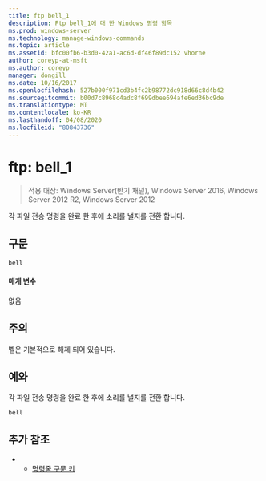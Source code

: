 ```yaml
---
title: ftp bell_1
description: Ftp bell_1에 대 한 Windows 명령 항목
ms.prod: windows-server
ms.technology: manage-windows-commands
ms.topic: article
ms.assetid: bfc00fb6-b3d0-42a1-ac6d-df46f89dc152 vhorne
author: coreyp-at-msft
ms.author: coreyp
manager: dongill
ms.date: 10/16/2017
ms.openlocfilehash: 527b000f971cd3b4fc2b98772dc918d66c8d4b42
ms.sourcegitcommit: b00d7c8968c4adc8f699dbee694afe6ed36bc9de
ms.translationtype: MT
ms.contentlocale: ko-KR
ms.lasthandoff: 04/08/2020
ms.locfileid: "80843736"
---
```

# <a name="ftp-bell_1"></a>ftp: bell_1

>적용 대상: Windows Server(반기 채널), Windows Server 2016, Windows Server 2012 R2, Windows Server 2012

각 파일 전송 명령을 완료 한 후에 소리를 낼지를 전환 합니다.   
## <a name="syntax"></a>구문  
```  
bell  
```  
#### <a name="parameters"></a>매개 변수  
없음  
## <a name="remarks"></a>주의  
벨은 기본적으로 해제 되어 있습니다.  
## <a name="examples"></a><a name=BKMK_Examples></a>예와  
각 파일 전송 명령을 완료 한 후에 소리를 낼지를 전환 합니다.  
```  
bell  
```  
## <a name="additional-references"></a>추가 참조  
-   - [명령줄 구문 키](command-line-syntax-key.md)  

